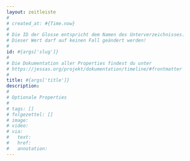 ```yaml
---
layout: zeitleiste
#
# created_at: #{Time.now}
#
# Die ID der Glosse entspricht dem Namen des Unterverzeichnisses.
# Dieser Wert darf auf keinen Fall geändert werden!
#
id: #{args['slug']}
#
# Die Dokumentation aller Properties findest du unter
# https://jessas.org/projekt/dokumentation/timeline/#frontmatter
#
title: #{args['title']}
description: 
#
# Optionale Properties
#
# tags: []
# folgezettel: []
# image:
# video:
# via:
#   text:
#   href:
#   annotation:
---
```


<!-- Fußnoten -->

<!-- Links -->
